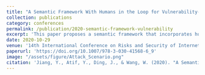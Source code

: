 ```yaml
---
title: "A Semantic Framework With Humans in the Loop for Vulnerability-Assessment in Cyber-Physical Production Systems"
collection: publications
category: conferences
permalink: /publication/2020-semantic-framework-vulnerability
excerpt: 'This paper proposes a semantic framework that incorporates human-in-the-loop approaches for vulnerability assessment in cyber-physical production systems, enabling collaborative risk evaluation and attack scenario analysis.'
date: 2020-10-29
venue: '14th International Conference on Risks and Security of Internet and Systems (CRiSIS 2019)'
paperurl: 'https://doi.org/10.1007/978-3-030-41568-6_9'
image: "/assets/figure/Attack_Scenario.png"
citation: 'Jiang, Y., Atif, Y., Ding, J., & Wang, W. (2020). "A Semantic Framework With Humans in the Loop for Vulnerability-Assessment in Cyber-Physical Production Systems." In <i>Risks and Security of Internet and Systems: 14th International Conference (CRiSIS 2019)</i>. Springer, pp. 128-143.'
---
```

